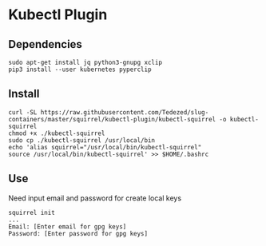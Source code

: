 # Kubectl Plugin

## Dependencies

```
sudo apt-get install jq python3-gnupg xclip
pip3 install --user kubernetes pyperclip
```

## Install

```
curl -SL https://raw.githubusercontent.com/Tedezed/slug-containers/master/squirrel/kubectl-plugin/kubectl-squirrel -o kubectl-squirrel
chmod +x ./kubectl-squirrel
sudo cp ./kubectl-squirrel /usr/local/bin
echo 'alias squirrel="/usr/local/bin/kubectl-squirrel"
source /usr/local/bin/kubectl-squirrel' >> $HOME/.bashrc
```

## Use

Need input email and password for create local keys 
```
squirrel init
...
Email: [Enter email for gpg keys]
Password: [Enter password for gpg keys]
```


